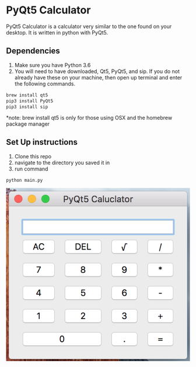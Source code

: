 # PyQt5 Calculator

PyQt5 Calculator is a calculator very similar to the one found on your desktop.
It is written in python with PyQt5.

## Dependencies 
1. Make sure you have Python 3.6
1. You will need to have downloaded, Qt5, PyQt5, and sip. If you do not already have 
these on your machine, then open up terminal and enter the following commands.
```
brew install qt5
pip3 install PyQt5
pip3 install sip
```
*note: brew install qt5 is only for those using  OSX and the homebrew package manager

## Set Up instructions
1. Clone this repo
1. navigate to the directory you saved it in
1. run command 
```
python main.py
```
![alt tag](https://github.com/pinkston4/PyQt5_Calculator/blob/master/img/pqt5_calc.png)
